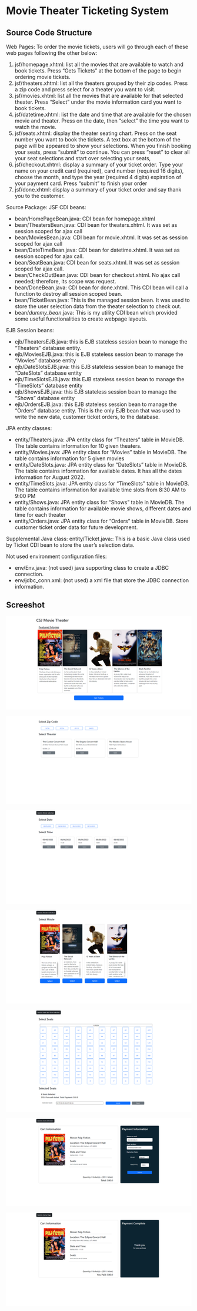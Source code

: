 # Movie Theater Ticketing System

## Source Code Structure

Web Pages: To order the movie tickets, users will go through each of these web pages following the other below:
1.	jsf/homepage.xhtml: list all the movies that are available to watch and book tickets. Press “Gets Tickets” at the bottom of the page to begin ordering movie tickets.
2.	jsf/theaters.xhtml: list all the theaters grouped by their zip codes. Press a zip code and press select for a theater you want to visit.
3.	jsf/movies.xhtml: list all the movies that are available for that selected theater. Press “Select” under the movie information card you want to book tickets.
4.	jsf/datetime.xhtml: list the date and time that are available for the chosen movie and theater. Press on the date, then “select” the time you want to watch the movie.
5.	jsf/seats.xhtml: display the theater seating chart. Press on the seat number you want to book the tickets. A text box at the bottom of the page will be appeared to show your selections. When you finish booking your seats, press “submit” to continue. You can press “reset” to clear all your seat selections and start over selecting your seats,
6.	jsf/checkout.xhtml: display a summary of your ticket order. Type your name on your credit card (required), card number (required 16 digits), choose the month, and type the year (required 4 digits) expiration of your payment card. Press “submit” to finish your order
7.	jsf/done.xhtml: display a summary of your ticket order and say thank you to the customer.

Source Package:
JSF CDI beans:
-	bean/HomePageBean.java: CDI bean for homepage.xhtml
-	bean/TheatersBean.java: CDI bean for theaters.xhtml. It was set as session scoped for ajax call
-	bean/MoviesBean.java: CDI bean for movie.xhtml. It was set as session scoped for ajax call
-	bean/DateTimeBean.java: CDI bean for datetime.xhtml. It was set as session scoped for ajax call.
-	bean/SeatBean.java: CDI bean for seats.xhtml. It was set as session scoped for ajax call.
-	bean/CheckOutBean.java: CDI bean for checkout.xhtml. No ajax call needed; therefore, its scope was request.
-	bean/DoneBean.java: CDI bean for done.xhtml. This CDI bean will call a function to destroy all session scoped bean.
-	bean/TicketBean.java: This is the managed session bean. It was used to store the user selection data from the theater selection to check out.
-	bean/_dummy_bean_.java: This is my utility CDI bean which provided some useful functionalities to create webpage layouts.

EJB Session beans:
-	ejb/TheatersEJB.java: this is EJB stateless session bean to manage the “Theaters” database entity.
-	ejb/MoviesEJB.java: this is EJB stateless session bean to manage the “Movies” database entity
-	ejb/DateSlotsEJB.java: this EJB stateless session bean to manage the “DateSlots” database entity
-	ejb/TimeSlotsEJB.java: this EJB stateless session bean to manage the “TimeSlots” database entity
-	ejb/ShowsEJB.java: this EJB stateless session bean to manage the “Shows” database entity
-	ejb/OrdersEJB.java: this EJB stateless session bean to manage the “Orders” database entity. This is the only EJB bean that was used to write the new data, customer ticket orders, to the database.

JPA entity classes:
-	entity/Theaters.java: JPA entity class for “Theaters” table in MovieDB. The table contains information for 10 given theaters.
-	entity/Movies.java: JPA entity class for “Movies” table in MovieDB. The table contains information for 5 given movies
-	entity/DateSlots.java: JPA entity class for “DateSlots” table in MovieDB. The table contains information for available dates. It has all the dates information for August 2022.
-	entity/TimeSlots.java: JPA entity class for “TimeSlots” table in MovieDB. The table contains information for available time slots from 8:30 AM to 9:00 PM
-	entity/Shows.java: JPA entity class for “Shows” table in MovieDB. The table contains information for available movie shows, different dates and time for each theater
-	entity/Orders.java: JPA entity class for “Orders” table in MovieDB. Store customer ticket order data for future development.

Supplemental Java class:
entity/Ticket.java:: This is a basic Java class used by Ticket CDI bean to store the user’s selection data.

Not used environment configuration files:
-	env/Env.java: (not used) java supporting class to create a JDBC connection.
-	env/jdbc_conn.xml: (not used) a xml file that store the JDBC connection information.

## Screeshot

![Home Page](/Screens/1_HomePage.png)

![Theater Selection](/Screens/2_TheaterSelection.png)

![DateTime Selection](/Screens/3_DateTimeSelection.png)

![Movie Selection](/Screens/3_MovieSelection.png)

![Seat Selection](/Screens/4_SeatSelection.png)

![Checkout](/Screens/5_CheckOut.png)

![Order Complete](/Screens/6_OrderComplete.png)
